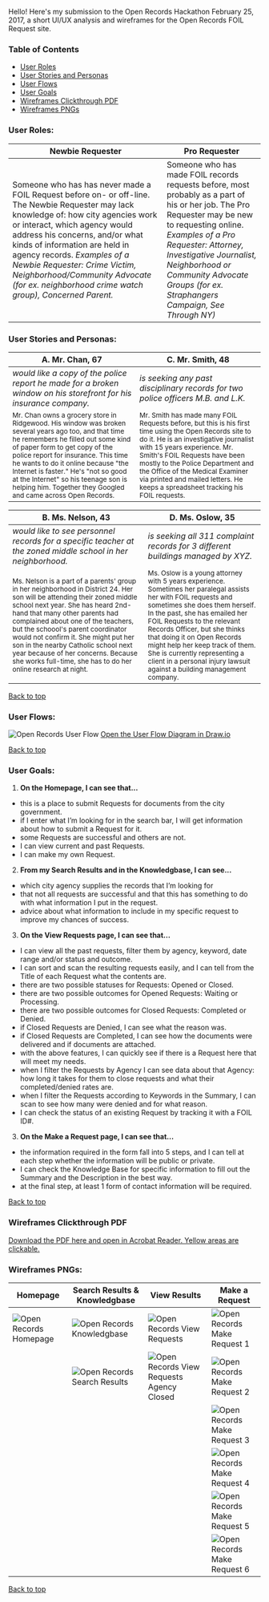 Hello! Here's my submission to the Open Records Hackathon February 25, 2017, a short UI/UX analysis and wireframes for the Open Records FOIL Request site.

### Table of Contents
* [User Roles](#user-roles)
* [User Stories and Personas](#user-stories-and-personas)
* [User Flows](#user-flows)
* [User Goals](#user-goals)
* [Wireframes Clickthrough PDF](#wireframes-clickthrough-pdf)
* [Wireframes PNGs](#wireframes-pngs)

### User Roles:

| Newbie Requester | Pro Requester |  
|------------------|------------------|
| Someone who has has never made a FOIL Request before on- or off-line. The Newbie Requester may lack knowledge of: how city agencies work or interact, which agency would address his concerns, and/or what kinds of information are held in agency records. *Examples of a Newbie Requester: Crime Victim, Neighborhood/Community Advocate (for ex. neighborhood crime watch group), Concerned Parent.* | Someone who has made FOIL records requests before, most probably as a part of his or her job. The Pro Requester may be new to requesting online. *Examples of a Pro Requester: Attorney, Investigative Journalist, Neighborhood or Community Advocate Groups (for ex. Straphangers Campaign, See Through NY)* |

### User Stories and Personas:

| **A. Mr. Chan, 67** | **C. Mr. Smith, 48** |
|------------------|------------------|
| *would like a copy of the police report he made for a broken window on his storefront for his insurance company.* | *is seeking any past disciplinary records for two police officers M.B. and L.K.* | 
| <small>Mr. Chan owns a grocery store in Ridgewood. His window was broken several years ago too, and that time he remembers he filled out some kind of paper form to get copy of the police report for insurance. This time he wants to do it online because "the Internet is faster." He's "not so good at the Internet" so his teenage son is helping him. Together they Googled and came across Open Records.</small> | <small>Mr. Smith has made many FOIL Requests before, but this is his first time using the Open Records site to do it. He is an investigative journalist with 15 years experience. Mr. Smith's FOIL Requests have been mostly to the Police Department and the Office of the Medical Examiner via printed and mailed letters. He keeps a spreadsheet tracking his FOIL requests.</small> |

| **B. Ms. Nelson, 43** | **D. Ms. Oslow, 35** |
|------------------|------------------|
| *would like to see personnel records for a specific teacher at the zoned middle school in her neighborhood.* | *is seeking all 311 complaint records for 3 different buildings managed by XYZ.* | 
| <small>Ms. Nelson is a part of a parents' group in her neighborhood in District 24. Her son will be attending their zoned middle school next year. She has heard 2nd-hand that many other parents had complained about one of the teachers, but the schoool's parent coordinator would not confirm it. She might put her son in the nearby Catholic school next year because of her concerns. Because she works full-time, she has to do her online research at night.</small> | <small>Ms. Oslow is a young attorney with 5 years experience. Sometimes her paralegal assists her with FOIL requests and sometimes she does them herself. In the past, she has emailed her FOIL Requests to the relevant Records Officer, but she thinks that doing it on Open Records might help her keep track of them. She is currently representing a client in a personal injury lawsuit against a building management company.</small> |

[Back to top](#table-of-contents)

### User Flows:
![Open Records User Flow](/images/OpenRecords-Drawio-UserFlows.png)
[Open the User Flow Diagram in Draw.io](https://www.draw.io/?lightbox=1&target=blank&highlight=0000ff&edit=_blank&layers=1&title=OpenRecords-Drawio-UserFlows.xml#Uhttps%3A%2F%2Fraw.githubusercontent.com%2Fannamatic%2Fopen-records-hackathon%2Fmaster%2FOpenRecords-Drawio-UserFlows.xml)

[Back to top](#table-of-contents)

### User Goals:
1. **On the Homepage, I can see that...**
  - this is a place to submit Requests for documents from the city government. 
  - if I enter what I’m looking for in the search bar, I will get information about how to submit a Request for it. 
  - some Requests are successful and others are not.
  - I can view current and past Requests.
  - I can make my own Request.

2. **From my Search Results and in the Knowledgbase, I can see...**
  - which city agency supplies the records that I’m looking for
  - that not all requests are successful and that this has something to do with what information I put in the request. 
  - advice about what information to include in my specific request to improve my chances of success.

3. **On the View Requests page, I can see that...**
  - I can view all the past requests, filter them by agency, keyword, date range and/or status and outcome.
  - I can sort and scan the resulting requests easily, and I can tell from the Title of each Request what the contents are. 
  - there are two possible statuses for Requests: Opened or Closed. 
  - there are two possible outcomes for Opened Requests: Waiting or Processing.
  - there are two possible outcomes for Closed Requests: Completed or Denied.
  - if Closed Requests are Denied, I can see what the reason was. 
  - if Closed Requests are Completed, I can see how the documents were delivered and if documents are attached.
  - with the above features, I can quickly see if there is a Request here that will meet my needs. 
  - when I filter the Requests by Agency I can see data about that Agency: how long it takes for them to close requests and what their completed/denied rates are. 
  - when I filter the Requests according to Keywords in the Summary, I can scan to see how many were denied and for what reason.
  - I can check the status of an existing Request by tracking it with a FOIL ID#. 
  
3. **On the Make a Request page, I can see that...**
  - the information required in the form fall into 5 steps, and I can tell at each step whether the information will be public or private.
  - I can check the Knowledge Base for specific information to fill out the Summary and the Description in the best way. 
  - at the final step, at least 1 form of contact information will be required.

[Back to top](#table-of-contents)

### Wireframes Clickthrough PDF
[Download the PDF here and open in Acrobat Reader. Yellow areas are clickable.](/images/OpenRecords_Clickthrough_Annamatic.pdf)

### Wireframes PNGs:
| Homepage | Search Results & Knowledgbase | View Results | Make a Request |
|-----------|-------|-------|-------|
| ![Open Records Homepage](/images/OpenRecords-Drawio-Homepage-Annamatic.png) | ![Open Records Knowledgbase](/images/OpenRecords-Drawio-Knowledgebase-Annamatic.png) | ![Open Records View Requests](/images/OpenRecords-Drawio-ViewRequests-Annamatic.png) | ![Open Records Make Request 1](/images/OpenRecords-Drawio-MakeaRequest1.png) |
| | ![Open Records Search Results](/images/OpenRecords-Drawio-SearchResults-Annamatic.png) | ![Open Records View Requests Agency Closed](/images/OpenRecords-Drawio-ViewRequests2-Annamatic.png) | ![Open Records Make Request 2](/images/OpenRecords-Drawio-MakeaRequest2.png) |
| | | | ![Open Records Make Request 3](/images/OpenRecords-Drawio-MakeaRequest3.png) |
| | | | ![Open Records Make Request 4](/images/OpenRecords-Drawio-MakeaRequest4.png) |
| | | | ![Open Records Make Request 5](/images/OpenRecords-Drawio-MakeaRequest5.png) |
| | | | ![Open Records Make Request 6](/images/OpenRecords-Drawio-MakeaRequest6.png) |

[Back to top](#table-of-contents)
